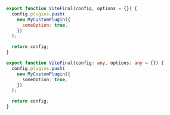 ```js filename="example-addon/src/vite/viteFinal.js" renderer="common" language="js"
export function ViteFinal(config, options = {}) {
  config.plugins.push(
    new MyCustomPlugin({
      someOption: true,
    })
  );

  return config;
}
```

```ts filename="example-addon/src/vite/viteFinal.ts" renderer="common" language="ts"
export function ViteFinal(config: any, options: any = {}) {
  config.plugins.push(
    new MyCustomPlugin({
      someOption: true,
    })
  );

  return config;
}
```

